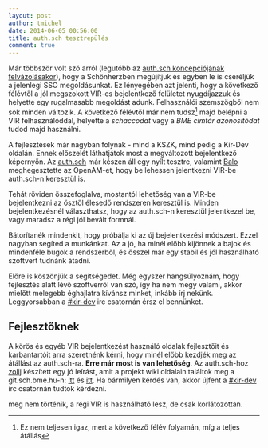 ```yaml
---
layout: post
author: tmichel
date: 2014-06-05 00:56:00
title: auth.sch tesztrepülés
comment: true
---
```


Már többször volt szó arról (legutóbb az [auth.sch koncepciójának
felvázolásakor][1]), hogy a Schönherzben megújítjuk és egyben le is cseréljük a
jelenlegi SSO megoldásunkat. Ez lényegében azt jelenti, hogy a következő
félévtől a jól megszokott VIR-es bejelentkező felületet nyugdíjazzuk és helyette
egy rugalmasabb megoldást adunk. Felhasználói szemszögből nem sok minden
változik. A következő félévtől már nem tudsz[^1] majd belépni a VIR
felhasználóddal, helyette a _schaccodat_ vagy a _BME címtár azonosítódat_ tudod
majd használni.

A fejlesztések már nagyban folynak - mind a KSZK, mind pedig a Kir-Dev oldalán.
Ennek előszelét láthatjátok most a megváltozott bejelentkező képernyőn. Az
[auth.sch][2] már készen áll egy nyílt tesztre, valamint [Balo][3]
meghegesztette az OpenAM-et, hogy be lehessen jelentkezni VIR-be auth.sch-n
keresztül is.

Tehát röviden összefoglalva, mostantól lehetőség van a VIR-be bejelentkezni az
ősztől élesedő rendszeren keresztül is. Minden bejelentkezésnél választhatsz,
hogy az auth.sch-n keresztül jelentkezel be, vagy maradsz a régi jól bevált
formnál.

Bátorítanék mindenkit, hogy próbálja ki az új bejelentkezési módszert. Ezzel
nagyban segíted a munkánkat. Az a jó, ha minél előbb kijönnek a bajok és
mindenféle bugok a rendszerből, és ősszel már egy stabil és jól használható
szoftvert tudnánk átadni.

Előre is köszönjük a segítségedet. Még egyszer hangsúlyoznám, hogy fejlesztés
alatt lévő szoftverről van szó, így ha nem megy valami, akkor mielőtt melegebb
éghajlatra kívánsz minket, inkább írj nekünk. Leggyorsabban a [#kir-dev][4] irc
csatornán érsz el bennünket.

## Fejlesztőknek

A körös és egyéb VIR bejelentkezést használó oldalak fejlesztőit és
karbantartóit arra szeretnénk kérni, hogy minél előbb kezdjék meg az átállást az
auth.sch-ra. **Erre már most is van lehetőség**. Az auth.sch-hoz [zolij][5]
készített egy jó leírást, amit a projekt wiki oldalain találtok meg a
git.sch.bme.hu-n: [itt][6] és [itt][7]. Ha bármilyen kérdés van, akkor újfent a
[#kir-dev][4] irc csatornán tudtok kérdezni.

[^1]: Ez nem teljesen igaz, mert a következő félév folyamán, míg a teljes átállás

meg nem történik, a régi VIR is használható lesz, de csak korlátozottan.

[1]: /post/2014-03-16-auth-sch
[2]: https://auth.sch.bme.hu/
[3]: https://twitter.com/vbalazs
[4]: http://webchat.freenode.net/?channels=kir-dev
[5]: https://twitter.com/zolij
[6]: https://git.sch.bme.hu/kszk/authsch/wikis/oauth_client
[7]: https://git.sch.bme.hu/kszk/authsch/wikis/api
